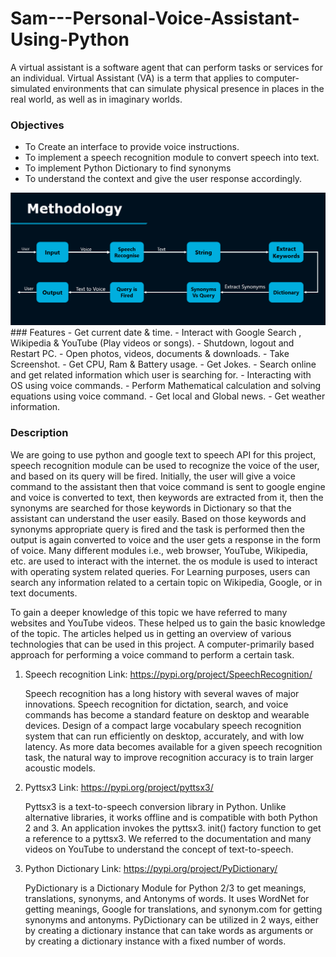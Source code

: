 # Sam---Personal-Voice-Assistant-Using-Python

A virtual assistant is a software agent that can perform tasks or services for an individual. Virtual Assistant (VA) is a term that applies to computer-simulated
environments that can simulate physical presence in places in the real world, as well as in imaginary worlds.

	
### Objectives
- To Create an interface to provide voice instructions.
- To implement a speech recognition module to convert speech into text.
- To implement Python Dictionary to find synonyms
- To understand the context and give the user response accordingly. 

<img src = "https://github.com/neelrshah/Sam---Personal-Voice-Assistant-Using-Python/blob/main/methodology.png">
<br>
### Features
- Get current date & time.
- Interact with Google Search , Wikipedia & YouTube (Play videos or songs).
- Shutdown, logout and Restart PC.
- Open photos, videos, documents & downloads.
- Take Screenshot.
- Get CPU, Ram & Battery usage.
- Get Jokes.
- Search online and get related information which user is searching for.
- Interacting with OS using voice commands.
- Perform Mathematical calculation and solving equations using voice command.
- Get local and Global news.
- Get weather information.


### Description
   We are going to use python and google text to speech API for this project, speech recognition module can be used to recognize the voice of the user, and based on its query 
will be fired. Initially, the user will give a voice command to the assistant then that voice command is sent to google engine and voice is converted to text, then keywords are 
extracted from it, then the synonyms are searched for those keywords in Dictionary so that the assistant can understand the user easily. Based on those keywords and synonyms 
appropriate query is fired and the task is performed then the output is again converted to voice and the user gets a response in the form of voice. Many different modules i.e., 
web browser, YouTube, Wikipedia, etc. are used to interact with the internet. the os module is used to interact with operating system related queries. For Learning purposes, users can search any information related to a certain topic on Wikipedia, Google, or in text documents.
  
To gain a deeper knowledge of this topic we have referred to many websites and YouTube videos. These helped us to gain the basic knowledge of the topic. The articles helped us in getting an overview of various technologies that can be used in this project. A computer-primarily based approach for performing a voice command to perform a certain task.

1. Speech recognition 
Link:  https://pypi.org/project/SpeechRecognition/

   Speech recognition has a long history with several waves of major innovations. Speech recognition for dictation, search, and voice commands has become a standard feature on desktop and wearable devices. Design of a compact large vocabulary speech recognition system that can run efficiently on desktop, accurately, and with low latency. As more data becomes available for a given speech recognition task, the natural way to improve recognition accuracy is to train larger acoustic models. 

2. Pyttsx3
Link: https://pypi.org/project/pyttsx3/

   Pyttsx3 is a text-to-speech conversion library in Python. Unlike alternative libraries, it works offline and is compatible with both Python 2 and 3.  An application invokes the pyttsx3. init() factory function to get a reference to a pyttsx3. We referred to the documentation and many videos on YouTube to understand the concept of text-to-speech.

3. Python Dictionary 
Link: https://pypi.org/project/PyDictionary/

   PyDictionary is a Dictionary Module for Python 2/3 to get meanings, translations, synonyms, and Antonyms of words. It uses WordNet for getting meanings, Google for translations, and synonym.com for getting synonyms and antonyms. PyDictionary can be utilized in 2 ways, either by creating a dictionary instance that can take words as arguments or by creating a dictionary instance with a fixed number of words.


